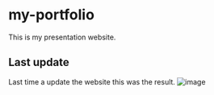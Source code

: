 # my-portfolio
This is my presentation website.

## Last update
Last time a update the website this was the result.
![image](https://user-images.githubusercontent.com/49174467/195639360-6565d9a5-5ed0-4586-9da9-a77f8e9de1e1.png)

